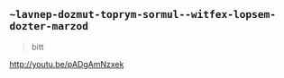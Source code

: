 ## `~lavnep-dozmut-toprym-sormul--witfex-lopsem-dozter-marzod`
> bitt

<http://youtu.be/pADgAmNzxek>